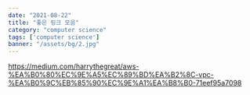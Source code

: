 ```yaml
---
date: "2021-08-22"
title: "좋은 링크 모음"
category: "computer science"
tags: ['computer science']
banner: "/assets/bg/2.jpg"
---
```


https://medium.com/harrythegreat/aws-%EA%B0%80%EC%9E%A5%EC%89%BD%EA%B2%8C-vpc-%EA%B0%9C%EB%85%90%EC%9E%A1%EA%B8%B0-71eef95a7098
